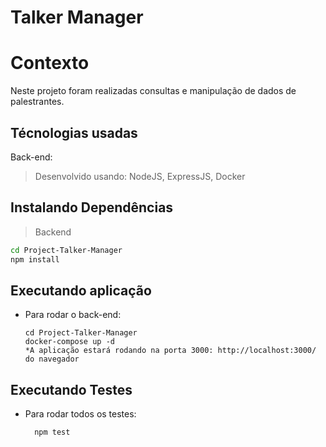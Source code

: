 # Talker Manager
# Contexto
Neste projeto foram realizadas consultas e manipulação de dados de palestrantes.
## Técnologias usadas
Back-end:
> Desenvolvido usando: NodeJS, ExpressJS, Docker
## Instalando Dependências
> Backend
```bash
cd Project-Talker-Manager
npm install
``` 
## Executando aplicação
* Para rodar o back-end:
  ```
  cd Project-Talker-Manager
  docker-compose up -d
  *A aplicação estará rodando na porta 3000: http://localhost:3000/ do navegador
  ```
## Executando Testes
* Para rodar todos os testes:
  ```
    npm test
  ```
